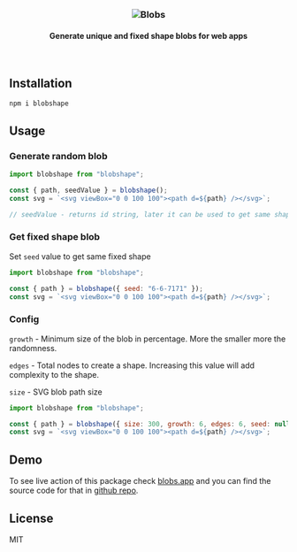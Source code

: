 <h3  align="center">

<br>

<p align="center">
<img src="https://user-images.githubusercontent.com/1754676/111070745-0c1ecb80-84f9-11eb-9128-fff8b2ab2b40.png"  alt="Blobs"></p>

</h3>

<h4  align="center">Generate unique and fixed shape blobs for web apps</h4>

&nbsp;



## Installation

```shell
npm i blobshape
```

## Usage

### Generate random blob

```js
import blobshape from "blobshape";

const { path, seedValue } = blobshape();
const svg = `<svg viewBox="0 0 100 100"><path d=${path} /></svg>`;

// seedValue - returns id string, later it can be used to get same shape
```

### Get fixed shape blob

Set `seed` value to get same fixed shape

```js
import blobshape from "blobshape";

const { path } = blobshape({ seed: "6-6-7171" });
const svg = `<svg viewBox="0 0 100 100"><path d=${path} /></svg>`;
```

### Config

`growth` - Minimum size of the blob in percentage. More the smaller more the randomness.

`edges` - Total nodes to create a shape. Increasing this value will add complexity to the shape.

`size` - SVG blob path size

```js
import blobshape from "blobshape";

const { path } = blobshape({ size: 300, growth: 6, edges: 6, seed: null });
const svg = `<svg viewBox="0 0 100 100"><path d=${path} /></svg>`;
```

## Demo

To see live action of this package check [blobs.app](https://blobs.app) and you can find the source code for that in [github repo](https://github.com/lokesh-coder/blobs.app).

## License

MIT
